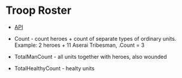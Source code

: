 # Troop Roster

* [API](https://apidoc.bannerlord.com/v/1.2.7/class_tale_worlds_1_1_campaign_system_1_1_roster_1_1_troop_roster.html)

* Count - count heroes + count of separate types of ordinary units. Example: 2 heroes + 11 Aserai Tribesman, .Count = 3
* TotalManCount - all units together with heroes, also wounded
* TotalHealthyCount - healty units

